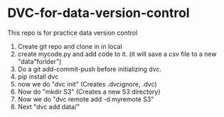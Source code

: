 # DVC-for-data-version-control

This repo is for practice data version control

1. Create git repo and clone in in local
2. create mycode.py and add code to it. (it will save a csv file to a new "data"forlder")
3. Do a git add-commit-push before initializing dvc.
4. pip install dvc
5. now we do "dvc init" (Creates  .dvcignore, .dvc)
6. Now do "mkdir S3" (Creates a new S3 directory)
7. Now we do "dvc remote add -d myremote S3"
8. Next "dvc add data/"
